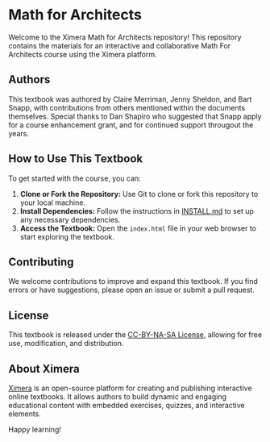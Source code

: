 # Math for Architects

Welcome to the Ximera Math for Architects repository! This repository
contains the materials for an interactive and collaborative Math For
Architects course using the Ximera platform.


## Authors

This textbook was authored by Claire Merriman, Jenny Sheldon, and Bart
Snapp, with contributions from others mentioned within the documents
themselves.  Special thanks to Dan Shapiro who suggested that Snapp
apply for a course enhancement grant, and for continued support
througout the years.

## How to Use This Textbook

To get started with the course, you can:
1. **Clone or Fork the Repository:** Use Git to clone or fork this repository to your local machine.
2. **Install Dependencies:** Follow the instructions in [INSTALL.md](link-to-installation-instructions) to set up any necessary dependencies.
3. **Access the Textbook:** Open the `index.html` file in your web browser to start exploring the textbook.

## Contributing

We welcome contributions to improve and expand this textbook. If you
find errors or have suggestions, please open an issue or submit a pull
request.

## License

This textbook is released under the [CC-BY-NA-SA License](https://creativecommons.org/licenses/by-nc-sa/4.0/deed.en), allowing for free use, modification, and distribution.


## About Ximera

[Ximera](https://github.com/XimeraProject) is an open-source platform for creating and publishing interactive online textbooks. It allows authors to build dynamic and engaging educational content with embedded exercises, quizzes, and interactive elements.



Happy learning!
